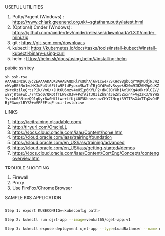

USEFUL UTILITIES
1. Putty/Pagent (Windows) : https://www.chiark.greenend.org.uk/~sgtatham/putty/latest.html
2. (Optional) Cmder (Windows): https://github.com/cmderdev/cmder/releases/download/v1.3.11/cmder_mini.zip
3. git : https://git-scm.com/downloads
4. kubectl : https://kubernetes.io/docs/tasks/tools/install-kubectl/#install-kubectl-binary-using-curl
5. helm : https://helm.sh/docs/using_helm/#installing-helm

public ssh key

`sh
ssh-rsa AAAAB3NzaC1yc2EAAAADAQABAAABAQDRlruQUhAj6w1cwe/vSKHo9BgbCqrYDgMDdjNJW2eWvpBE5Nn1ecHKJuPo3l6Fbfw9PfdPyoxm9kaTnTBjGYdPmTvRsywkHX0m9IH26M9pCdKZzNrxRzileQrtzP1k/VmO/+9Ht6U6mzv4mU51p6KfLP2+dNCIOYXhjAxlKKg4e0krOlGZ//w8YjKtmFwbl/74tSd0/QROCfTLWSx0Jw+PofAitJ03iZh8nf3eZn5Zoxn4+Vg3zR3/8YWSYvxxb08NineQ91qKyr8w0HXltwc+LfUj40F3KbhvzcpzCHYZ7Nrgi39TTBsX4xTTqXvOdEBjP3wm/lBYVZ+wVPFEFlqP oci-testdrive
`


LINKS
1. https://ocitraining.qloudable.com/
2. http://tinyurl.com/OracleLL
3. https://docs.cloud.oracle.com/iaas/Content/home.htm
4. https://cloud.oracle.com/iaas/training/foundation
5. https://cloud.oracle.com/en_US/iaas/training/advanced
6. https://cloud.oracle.com/en_US/iaas/getting-started#demos
7. https://docs.cloud.oracle.com/iaas/Content/ContEng/Concepts/contengoverview.htm



TROUBLE SHOOTING

1. Firewall
2. Proxy
3. Use FireFox/Chrome Browser

SAMPLE K8S APPLICATION
```sh

Step 1: export KUBECONFIG=<kubeconfig path>

Step 2: kubectl run ojet-app --image=venkat65/ojet-app:v1

Step 3: kubectl expose deployment ojet-app --type=LoadBalancer --name my-service --port=3000
```






